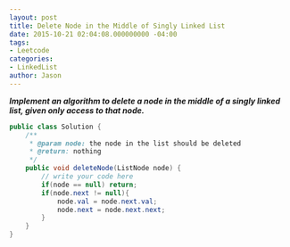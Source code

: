 ```yaml
---
layout: post
title: Delete Node in the Middle of Singly Linked List
date: 2015-10-21 02:04:08.000000000 -04:00
tags:
- Leetcode
categories:
- LinkedList
author: Jason
---
```

<p><strong><em>Implement an algorithm to delete a node in the middle of a singly linked list, given only access to that node.</em></strong></p>


``` java
public class Solution {
    /**
     * @param node: the node in the list should be deleted
     * @return: nothing
     */
    public void deleteNode(ListNode node) {
        // write your code here
        if(node == null) return;
        if(node.next != null){
            node.val = node.next.val;
            node.next = node.next.next;
        }
    }
}
```
